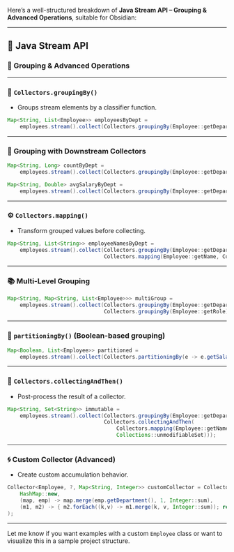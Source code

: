 Here’s a well-structured breakdown of **Java Stream API – Grouping & Advanced Operations**, suitable for Obsidian:

---

## 🔶 Java Stream API

### 📌 Grouping & Advanced Operations

---

### 🧩 `Collectors.groupingBy()`

* Groups stream elements by a classifier function.

```java
Map<String, List<Employee>> employeesByDept =
    employees.stream().collect(Collectors.groupingBy(Employee::getDepartment));
```

---

### 🧠 Grouping with Downstream Collectors

```java
Map<String, Long> countByDept =
    employees.stream().collect(Collectors.groupingBy(Employee::getDepartment, Collectors.counting()));

Map<String, Double> avgSalaryByDept =
    employees.stream().collect(Collectors.groupingBy(Employee::getDepartment, Collectors.averagingDouble(Employee::getSalary)));
```

---

### ⚙️ `Collectors.mapping()`

* Transform grouped values before collecting.

```java
Map<String, List<String>> employeeNamesByDept =
    employees.stream().collect(Collectors.groupingBy(Employee::getDepartment,
                               Collectors.mapping(Employee::getName, Collectors.toList())));
```

---

### 📚 Multi-Level Grouping

```java
Map<String, Map<String, List<Employee>>> multiGroup =
    employees.stream().collect(Collectors.groupingBy(Employee::getDepartment,
                               Collectors.groupingBy(Employee::getRole)));
```

---

### 🧮 `partitioningBy()` (Boolean-based grouping)

```java
Map<Boolean, List<Employee>> partitioned =
    employees.stream().collect(Collectors.partitioningBy(e -> e.getSalary() > 50000));
```

---

### 🧾 `Collectors.collectingAndThen()`

* Post-process the result of a collector.

```java
Map<String, Set<String>> immutable =
    employees.stream().collect(Collectors.groupingBy(Employee::getDepartment,
                               Collectors.collectingAndThen(
                                   Collectors.mapping(Employee::getName, Collectors.toSet()),
                                   Collections::unmodifiableSet)));
```

---

### 🌀 Custom Collector (Advanced)

* Create custom accumulation behavior.

```java
Collector<Employee, ?, Map<String, Integer>> customCollector = Collector.of(
    HashMap::new,
    (map, emp) -> map.merge(emp.getDepartment(), 1, Integer::sum),
    (m1, m2) -> { m2.forEach((k,v) -> m1.merge(k, v, Integer::sum)); return m1; }
);
```

---

Let me know if you want examples with a custom `Employee` class or want to visualize this in a sample project structure.
